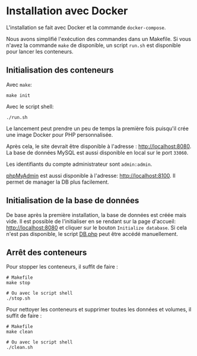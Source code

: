 # Installation avec Docker

L'installation se fait avec Docker et la commande `docker-compose`.

Nous avons simplifié l'exécution des commandes dans un Makefile. Si vous n'avez la commande `make` de disponible, un script `run.sh` est disponible pour lancer les conteneurs.

## Initialisation des conteneurs

Avec `make`:
```shell
make init
```

Avec le script shell:
```
./run.sh
```

Le lancement peut prendre un peu de temps la première fois puisqu'il crée une image Docker pour PHP personnalisée.

Après cela, le site devrait être disponible à l'adresse : [http://localhost:8080](http://localhost:8080). La base de données MySQL est aussi disponible en local sur le port `33060`.

Les identifiants du compte administrateur sont `admin:admin`.

[phpMyAdmin](https://www.phpmyadmin.net/) est aussi disponible à l'adresse: [http://localhost:8100](http://localhost:8100). Il permet de manager la DB plus facilement.

## Initialisation de la base de données

De base après la première installation, la base de données est créée mais vide. Il est possible de l'initialiser en se rendant sur la page d'accueil: [http://localhost:8080](http://localhost:8080) et cliquer sur le bouton `Initialize database`. Si cela n'est pas disponible, le script [DB.php](http://localhost:8080/DB.php) peut être accédé manuellement.

## Arrêt des conteneurs

Pour stopper les conteneurs, il suffit de faire :
```shell
# Makefile
make stop

# Ou avec le script shell
./stop.sh
```

Pour nettoyer les conteneurs et supprimer toutes les données et volumes, il suffit de faire :
```shell
# Makefile
make clean

# Ou avec le script shell
./clean.sh
```